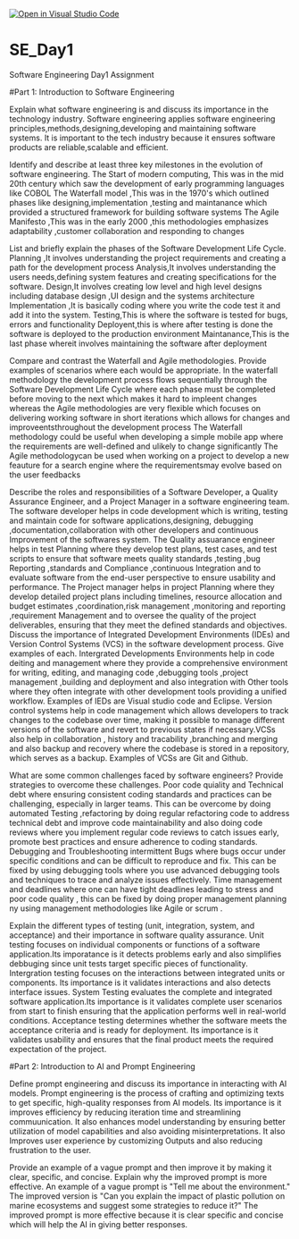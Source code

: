[![Open in Visual Studio Code](https://classroom.github.com/assets/open-in-vscode-2e0aaae1b6195c2367325f4f02e2d04e9abb55f0b24a779b69b11b9e10269abc.svg)](https://classroom.github.com/online_ide?assignment_repo_id=15574581&assignment_repo_type=AssignmentRepo)
# SE_Day1
Software Engineering Day1 Assignment

#Part 1: Introduction to Software Engineering

Explain what software engineering is and discuss its importance in the technology industry.
Software engineering applies software engineering principles,methods,designing,developing and maintaining software systems.
It is important to the tech industry because it ensures software products are reliable,scalable and efficient.

Identify and describe at least three key milestones in the evolution of software engineering.
The Start of modern computing, This was in the mid 20th century which saw the development of early programming languages like COBOL
The Waterfall model ,This was in the 1970's which outlined phases like designing,implementation ,testing and maintanance which provided a structured framework 
for building software systems
The Agile Manifesto ,This was in the early 2000 ,this methodologies emphasizes adaptability ,customer collaboration and responding to changes

List and briefly explain the phases of the Software Development Life Cycle.
Planning ,It involves understanding the project requirements and creating a path for the development process
Analysis,It involves understanding the users needs,defining system features and creating specifications for the software.
Design,It involves creating low level and high level designs including database design ,UI design and the systems architecture
Implementation ,It is basically coding where you write the code test it and add it into the system.
Testing,This is where the software is tested for bugs, errors and functionality
Deployent,this is where after testing is done the software is deployed to the production environment
Maintanance,This is the last phase whereit involves maintaining the software after deployment 

Compare and contrast the Waterfall and Agile methodologies. Provide examples of scenarios where each would be appropriate.
In the waterfall methodology the development process flows sequentially through the Software Development Life Cycle where each phase must be completed
before moving to the next which makes it hard to impleent changes whereas the Agile methodologies are very flexible which focuses on delivering working software in
short iterations which allows for changes and improveentsthroughout the  development process
The Waterfall methodology could be useful when developing a simple mobile app where the requirements are well-defined and ulikely to change significantly
The Agile methodologycan be used when working on a project to develop a new feauture for a search engine where the requirementsmay evolve based on the user feedbacks

Describe the roles and responsibilities of a Software Developer, a Quality Assurance Engineer, and a Project Manager in a software engineering team.
The software developer helps in code development which is writing, testing and maintain code for software applications,designing, debugging ,documentation,collaboration with other developers and continuous Improvement of the softwares system.
The Quality assuarance engineer helps in test Planning where they develop test plans, test cases, and test scripts to ensure that software meets quality standards ,testing ,bug Reporting ,standards and Compliance ,continuous Integration and to evaluate software from the end-user perspective to ensure usability and performance.
The Project manager helps in project Planning where they develop detailed project plans including timelines, resource allocation and budget estimates ,coordination,risk management ,monitoring and reporting ,requirement Management and to oversee the quality of the project deliverables, ensuring that they meet the defined standards and objectives.
Discuss the importance of Integrated Development Environments (IDEs) and Version Control Systems (VCS) in the software development process. Give examples of each.
Intergrated Developments Environments help in code deiting and management where they provide a comprehensive environment for writing, editing, and managing code ,debugging tools ,project management ,building and deployment and also integration with Other tools where they often integrate with other development tools providing a unified workflow.
Examples  of IEDs are Visual studio code and Eclipse.
Version control systems help in code management which allows developers to track changes to the codebase over time, making it possible to manage different versions of the software and revert to previous states if necessary.VCSs also help in collaboration , history and tracability ,branching and merging and also backup and recovery where the codebase is stored in a repository, which serves as a backup. 
Examples of VCSs are Git and Github.

What are some common challenges faced by software engineers? Provide strategies to overcome these challenges.
Poor code quiality and Technical debt where ensuring consistent coding standards and practices can be challenging, especially in larger teams.
This can be overcome by doing automated Testing ,refactoring by doing regular refactoring code to address technical debt and improve code maintainability and also doing code reviews where you implement regular code reviews to catch issues early, promote best practices and ensure adherence to coding standards.
Debugging and Troubleshooting intermittent Bugs where bugs  occur  under specific conditions and can be difficult to reproduce and fix.
This can be fixed by using debugging tools where you use advanced debugging tools and techniques to trace and analyze issues effectively.
Time management and deadlines where one can have tight deadlines leading to stress and poor code quality , this can be fixed by doing proper management planning ny using management methodologies like Agile or scrum .

Explain the different types of testing (unit, integration, system, and acceptance) and their importance in software quality assurance.
Unit testing focuses on individual components or functions of a software application.Its imporatance is it detects problems early and also simplifies debbuging since unit tests target specific pieces of functionality.
Intergration testing  focuses on the interactions between integrated units or components. Its importance is it validates interactions and also detects interface issues.
System Testing evaluates the complete and integrated software application.Its importance is it validates complete user scenarios from start to finish ensuring that the application performs well in real-world conditions.
Acceptance testing determines whether the software meets the acceptance criteria and is ready for deployment. Its importance is it validates usability and ensures that the final product meets the required expectation of the project.

#Part 2: Introduction to AI and Prompt Engineering


Define prompt engineering and discuss its importance in interacting with AI models.
Prompt engineering is the process of crafting and optimizing texts to get specific, high-quality responses from AI models.
Its importance is it improves efficiency by reducing iteration time and streamlining commuunication. 
It also enhances model understanding by ensuring better utilization of model capabilities and also avoiding misinterpretations.
It also Improves user experience by customizing Outputs and also reducing frustration to the user.

Provide an example of a vague prompt and then improve it by making it clear, specific, and concise. Explain why the improved prompt is more effective.
An example of a vague prompt is "Tell me about the environment."
The improved version is "Can you explain the impact of plastic pollution on marine ecosystems and suggest some strategies to reduce it?"
The improved prompt is more effective because it is clear specific and concise which will help the AI in giving better responses.
